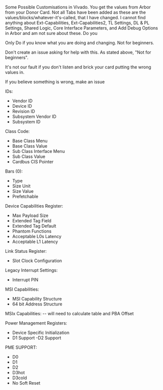 Some Possible Customisations in Vivado. You get the values from Arbor from your Donor Card. Not all Tabs have been added as these are the values/blocks/whatever-it's-called, that I have changed. I cannot find anything about Ext-Capabilities, Ext-Capabilities2, TL Settings, DL & PL Settings, Shared Logic, Core Interface Parameters, and Add Debug Options in Arbor and am not sure about these. Do you

Only Do if you know what you are doing and changing. Not for beginners.

Don't create an issue asking for help with this. As stated above, "Not for beginners".

It's not our fault if you don't listen and brick your card putting the wrong values in.

If you believe something is wrong, make an issue

IDs:
- Vendor ID 
- Device ID 
- Revision ID 
- Subsystem Vendor ID 
- Subsystem ID 


Class Code:
- Base Class Menu 
- Base Class Value
- Sub Class Interface Menu
- Sub Class Value
- Cardbus CIS Pointer


Bars (0):
- Type
- Size Unit
- Size Value
- Prefetchable


Device Capabilities Register:
- Max Payload Size
- Extended Tag Field
- Extended Tag Default
- Phantom Functions
- Acceptable L0s Latency
- Acceptable L1 Latency


Link Status Register:
- Slot Clock Configuration


Legacy Interrupt Settings:
- Interrupt PIN


MSI Capabilities:
- MSI Capability Structure
- 64 bit Address Structure


MSIx Capabilities:
-- will need to calculate table and PBA Offset


Power Management Registers:
- Device Specific Initialization
- D1 Support
 -D2 Support


PME SUPPORT:
- D0
- D1
- D2
- D3hot
- D3cold
- No Soft Reset
